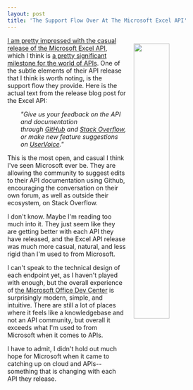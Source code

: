 ```yaml
---
layout: post
title: 'The Support Flow Over At The Microsoft Excel API'
---
```

<p><img style="padding: 15px;" src="http://kinlane-productions.s3.amazonaws.com/api-evangelist-site/blog/Microsoft_Graph_-_Documentation_-_Excel.png" alt="" width="40%" align="right" /></p>
<p><a href="https://blogs.office.com/2016/08/03/announcing-the-general-availability-of-the-microsoft-excel-api-to-expand-the-power-of-office-365/">I am pretty impressed with the casual release of the Microsoft Excel API</a>, which I think is <a href="http://apievangelist.com/2016/08/10/the-release-of-the-microsoft-excel-api-is-a-pretty-significant-milestone/">a pretty significant milestone for the world of APIs</a>. One of the subtle elements of their API release that I think is worth noting, is the support flow they provide. Here is the actual text from the release blog post for the Excel API:</p>
<p style="padding-left: 30px;"><em>"Give us your feedback on the API and documentation through&nbsp;<a href="http://graph.microsoft.io/en-us/docs/api-reference/v1.0/resources/excel" target="_blank">GitHub</a>&nbsp;and&nbsp;<a href="http://stackoverflow.com/questions/tagged/microsoftgraph" target="_blank">Stack Overflow</a>, or make new feature suggestions on&nbsp;<a href="http://officespdev.uservoice.com/" target="_blank">UserVoice</a>."</em></p>
<p>This is the most open, and casual I think I've seen Microsoft ever be. They are allowing the community to suggest edits to their API documentation using Github, encouraging the conversation on their own forum, as well as outside their ecosystem, on Stack Overflow.&nbsp;</p>
<p>I don't know. Maybe I'm reading too much into it. They just seem like they are getting better with each API they have released, and the Excel API release was much more casual, natural, and less rigid than I'm used to from Microsoft.</p>
<p>I can't speak to the technical design of each endpoint yet, as I haven't played with enough, but the overall experience of <a href="https://dev.office.com/">the Microsoft Office Dev Center</a> is surprisingly modern, simple, and intuitive. There are still a lot of places where it feels like a knowledgebase&nbsp;and not an API community, but overall it exceeds what I'm used to from Microsoft when it comes to APIs.</p>
<p>I have to admit, I didn't hold out much hope for Microsoft when it came to catching up on cloud and APIs--something that is changing with each API they release.</p>